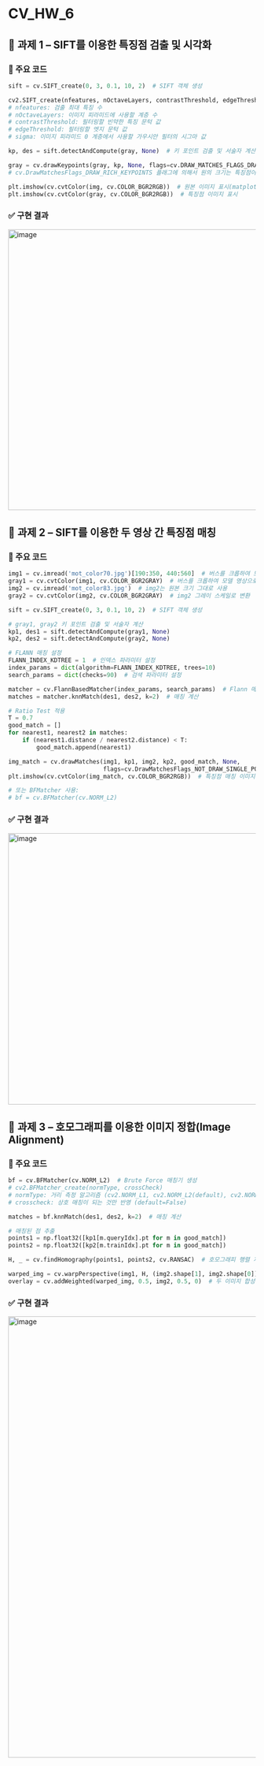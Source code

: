 # CV_HW_6

## 📂 과제 1 –  SIFT를 이용한 특징점 검출 및 시각화

### 📌 주요 코드
```python
sift = cv.SIFT_create(0, 3, 0.1, 10, 2)  # SIFT 객체 생성

cv2.SIFT_create(nfeatures, nOctaveLayers, contrastThreshold, edgeThreshold, sigma)
# nfeatures: 검출 최대 특징 수
# nOctaveLayers: 이미지 피라미드에 사용할 계층 수
# contrastThreshold: 필터링할 빈약한 특징 문턱 값
# edgeThreshold: 필터링할 엣지 문턱 값
# sigma: 이미지 피라미드 0 계층에서 사용할 가우시안 필터의 시그마 값

kp, des = sift.detectAndCompute(gray, None)  # 키 포인트 검출 및 서술자 계산

gray = cv.drawKeypoints(gray, kp, None, flags=cv.DRAW_MATCHES_FLAGS_DRAW_RICH_KEYPOINTS)  # 특징점 시각화
# cv.DrawMatchesFlags_DRAW_RICH_KEYPOINTS 플래그에 의해서 원의 크기는 특징점이 검출된 스케일 크기의 영향을 받으며, 검출된 스케일에 비례하는 크기의 원이 그려짐(원이 클수록 해당 특징점은 더 큰 영역에서 의미 있는 패턴을 가지고 있으며, 작은 원은 더 세밀한 특징을 나타낸다고 해석할 수 있음)

plt.imshow(cv.cvtColor(img, cv.COLOR_BGR2RGB))  # 원본 이미지 표시(matplotlib는 BGR이 아니라 RGB)
plt.imshow(cv.cvtColor(gray, cv.COLOR_BGR2RGB))  # 특징점 이미지 표시
```

### ✅ 구현 결과
<img width="570" alt="image" src="https://github.com/user-attachments/assets/d23aaaa8-158c-4a67-9b5c-67d77e858439" />



## 📂 과제 2 –  SIFT를 이용한 두 영상 간 특징점 매칭

### 📌 주요 코드
```python
img1 = cv.imread('mot_color70.jpg')[190:350, 440:560]  # 버스를 크롭하여 모델 영상으로 사용
gray1 = cv.cvtColor(img1, cv.COLOR_BGR2GRAY)  # 버스를 크롭하여 모델 영상으로 사용
img2 = cv.imread('mot_color83.jpg')  # img2는 원본 크기 그대로 사용
gray2 = cv.cvtColor(img2, cv.COLOR_BGR2GRAY)  # img2 그레이 스케일로 변환

sift = cv.SIFT_create(0, 3, 0.1, 10, 2)  # SIFT 객체 생성

# gray1, gray2 키 포인트 검출 및 서술자 계산
kp1, des1 = sift.detectAndCompute(gray1, None)
kp2, des2 = sift.detectAndCompute(gray2, None)

# FLANN 매칭 설정
FLANN_INDEX_KDTREE = 1  # 인덱스 파라미터 설정
index_params = dict(algorithm=FLANN_INDEX_KDTREE, trees=10)
search_params = dict(checks=90)  # 검색 파라미터 설정

matcher = cv.FlannBasedMatcher(index_params, search_params)  # Flann 매처 생성
matches = matcher.knnMatch(des1, des2, k=2)  # 매칭 계산

# Ratio Test 적용
T = 0.7
good_match = []
for nearest1, nearest2 in matches:
    if (nearest1.distance / nearest2.distance) < T:
        good_match.append(nearest1)

img_match = cv.drawMatches(img1, kp1, img2, kp2, good_match, None,
                           flags=cv.DrawMatchesFlags_NOT_DRAW_SINGLE_POINTS)  # 매칭 그리기
plt.imshow(cv.cvtColor(img_match, cv.COLOR_BGR2RGB))  # 특징점 매칭 이미지

# 또는 BFMatcher 사용:
# bf = cv.BFMatcher(cv.NORM_L2)
```

### ✅ 구현 결과
<img width="551" alt="image" src="https://github.com/user-attachments/assets/c1d6a849-8552-46b0-85d3-0e239a8666e4" />  


## 📂 과제 3 – 호모그래피를 이용한 이미지 정합(Image Alignment)

### 📌 주요 코드
```python
bf = cv.BFMatcher(cv.NORM_L2)  # Brute Force 매칭기 생성
# cv2.BFMatcher_create(normType, crossCheck)
# normType: 거리 측정 알고리즘 (cv2.NORM_L1, cv2.NORM_L2(default), cv2.NORM_L2SQR, cv2.NORM_HAMMING, cv2.NORM_HAMMING2)
# crosscheck: 상호 매칭이 되는 것만 반영 (default=False)

matches = bf.knnMatch(des1, des2, k=2)  # 매칭 계산

# 매칭된 점 추출
points1 = np.float32([kp1[m.queryIdx].pt for m in good_match])
points2 = np.float32([kp2[m.trainIdx].pt for m in good_match]) 

H, _ = cv.findHomography(points1, points2, cv.RANSAC)  # 호모그래피 행렬 계산 (RANSAC 사용)

warped_img = cv.warpPerspective(img1, H, (img2.shape[1], img2.shape[0]))  # 투시 변환 적용 (img1을 img2에 정렬)
overlay = cv.addWeighted(warped_img, 0.5, img2, 0.5, 0)  # 두 이미지 합성 (반투명)

```

### ✅ 구현 결과
<img width="896" alt="image" src="https://github.com/user-attachments/assets/542836fe-a009-48c2-bf31-53fa079d5229" />
